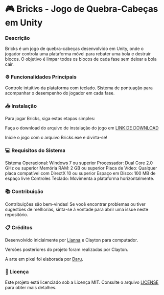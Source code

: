# 🎮 Bricks - Jogo de Quebra-Cabeças em Unity
### Descrição
Bricks é um jogo de quebra-cabeças desenvolvido em Unity, onde o jogador controla uma plataforma móvel para rebater uma bola e destruir blocos. O objetivo é limpar todos os blocos de cada fase sem deixar a bola cair.

### ⚙️ Funcionalidades Principais
Controle intuitivo da plataforma com teclado.
Sistema de pontuação para acompanhar o desempenho do jogador em cada fase.

### 📥 Instalação
Para jogar Bricks, siga estas etapas simples:

Faça o download do arquivo de instalação do jogo em [LINK DE DOWNLOAD](https://github.com/claytonmi/Bricks/raw/main/dist/Brick.apk)

Inicie o jogo com o arquivo Bricks.exe e divirta-se!

### 💻 Requisitos do Sistema
Sistema Operacional: Windows 7 ou superior
Processador: Dual Core 2.0 GHz ou superior
Memória RAM: 2 GB ou superior
Placa de Vídeo: Qualquer placa compatível com DirectX 10 ou superior
Espaço em Disco: 100 MB de espaço livre
Controles
Teclado: Movimenta a plataforma horizontalmente.

### 📚 Contribuição
Contribuições são bem-vindas! Se você encontrar problemas ou tiver sugestões de melhorias, sinta-se à vontade para abrir uma issue neste repositório.

### 📋 Créditos
Desenvolvido inicialmente por [Lianna](https://github.com/LiannaAragoni) e Clayton para computador.

Versões posteriores do projeto foram realizadas por Clayton.

A arte em pixel foi elaborada por [Daru](https://twitter.com/PixelDaru).

### 📜 Licença
Este projeto está licenciado sob a Licença MIT. Consulte o arquivo [LICENSE](https://github.com/claytonmi/Bricks/blob/main/LICENSE.txt) para obter mais detalhes.
